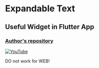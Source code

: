 # Expandable Text
## Useful Widget in Flutter App

### [Author's repository](https://github.com/TheTechDesigner/ExpandableText)

[![YouTube](https://img.youtube.com/vi/smpQQ7EoPX8/0.jpg)](https://youtu.be/zSjImzIsCXs "Expandable Text Useful Widget in Flutter App")

DO not work for WEB!